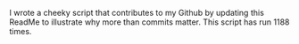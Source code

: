 I wrote a cheeky script that contributes to my Github by updating this ReadMe to illustrate why more than commits matter. This script has run 1188 times.